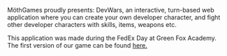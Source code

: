 MöthGames proudly presents: DevWars, an interactive, turn-based web application where you can create your own developer character, and fight other developer characters with skills, items, weapons etc.

This application was made during the FedEx Day at Green Fox Academy. The first version of our game can be found [here.](http://devwars.herokuapp.com)
